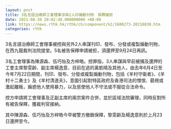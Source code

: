 ```yaml
---
layout: post
title: 3名言語治療師工會理事涉與2人印煽動刊物　保釋被拒
date: 2021-08-30 20:02:48.000000000 +08:00
link: https://news.rthk.hk/rthk/ch/component/k2/1608273-20210830.htm
categories: rthk
---
```


3名言語治療師工會理事被控與另外2人串謀刊印、發布、分發或複製煽動刊物，在西九龍裁判法院提堂。5名被告保釋申請被拒，須還押至9月24日再訊。

3名工會理事為陳源森、伍巧怡及方梓皓。控罪指，3人串謀與早前被捕及還押的工會主席黎雯齡、副主席楊逸意、目前在逃的黃凱晴及其他人，由去年6月4日至今年7月22日期間，刊印、發布、分發或複製煽動刊物，包括《羊村守衞者》、《羊村十二勇士》及《羊村清道夫》，意圖引起對特區政府及香港司法的憎恨、藐視或激起離叛，煽惑他人使用暴力，以及慫使他人不守法或不服從合法命令。

控方申請將工會理事及正副主席的兩宗案件合併，並於區域法院審理，同時反對所有被告保釋，獲裁判官接納。

其中陳源森、伍巧怡及方梓皓今早被警方撤銷保釋，黎雯齡及楊逸意則於上月23日還押至今。
